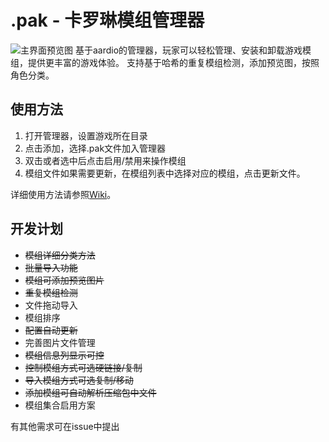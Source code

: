 # .pak - 卡罗琳模组管理器

![主界面预览图](https://github.com/5Jbgr/carolineModCtrl/blob/main/img/mainui.png)
基于aardio的管理器，玩家可以轻松管理、安装和卸载游戏模组，提供更丰富的游戏体验。
支持基于哈希的重复模组检测，添加预览图，按照角色分类。

## 使用方法

1. 打开管理器，设置游戏所在目录
2. 点击添加，选择.pak文件加入管理器
3. 双击或者选中后点击启用/禁用来操作模组
4. 模组文件如果需要更新，在模组列表中选择对应的模组，点击更新文件。

详细使用方法请参照[Wiki](https://github.com/5Jbgr/carolineModCtrl/wiki)。

## 开发计划

+ ~~模组详细分类方法~~
+ ~~批量导入功能~~
+ ~~模组可添加预览图片~~
+ ~~重复模组检测~~
+ 文件拖动导入
+ 模组排序
+ ~~配置自动更新~~
+ 完善图片文件管理
+ ~~模组信息列显示可控~~
+ ~~控制模组方式可选硬链接/复制~~
+ ~~导入模组方式可选复制/移动~~
+ ~~添加模组可自动解析压缩包中文件~~
+ 模组集合启用方案

有其他需求可在issue中提出
